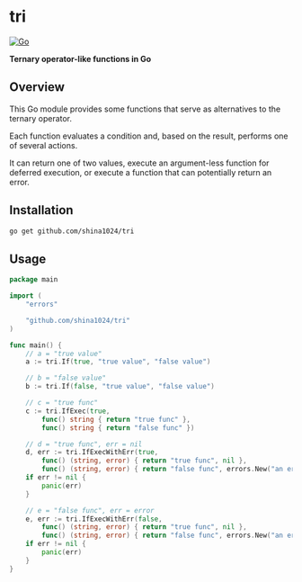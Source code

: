 # tri
[![Go](https://github.com/shina1024/tri/actions/workflows/go.yml/badge.svg)](https://github.com/shina1024/tri/actions/workflows/go.yml)

**Ternary operator-like functions in Go**

## Overview

This Go module provides some functions that serve as alternatives to the ternary operator.

Each function evaluates a condition and, based on the result, performs one of several actions.

It can return one of two values, execute an argument-less function for deferred execution, or execute a function that can potentially return an error.

## Installation

```sh
go get github.com/shina1024/tri
```

## Usage

```go
package main

import (
    "errors"

    "github.com/shina1024/tri"
)

func main() {
    // a = "true value"
    a := tri.If(true, "true value", "false value")

    // b = "false value"
    b := tri.If(false, "true value", "false value")

    // c = "true func"
    c := tri.IfExec(true,
        func() string { return "true func" },
        func() string { return "false func" })

    // d = "true func", err = nil
    d, err := tri.IfExecWithErr(true,
        func() (string, error) { return "true func", nil },
        func() (string, error) { return "false func", errors.New("an error occurred") })
    if err != nil {
        panic(err)
    }

    // e = "false func", err = error
    e, err := tri.IfExecWithErr(false,
        func() (string, error) { return "true func", nil },
        func() (string, error) { return "false func", errors.New("an error occurred") })
    if err != nil {
        panic(err)
    }
}
```
